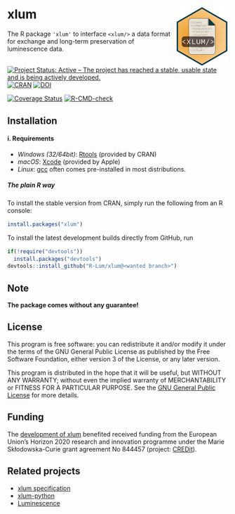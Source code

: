 




<!-- README.md was auto-generated by README.Rmd. Please DO NOT edit by hand!-->

# xlum <img width=120px src="man/figures/xlum_logo.png" align="right" />

The R package `'xlum'` to interface `<xlum/>` a data format for exchange
and long-term preservation of luminescence data.

[![Project Status: Active – The project has reached a stable, usable
state and is being actively
developed.](https://www.repostatus.org/badges/latest/active.svg)](https://www.repostatus.org/#Concept)
[![CRAN](https://www.r-pkg.org/badges/version/xlum)](https://cran.r-project.org/package=xlum)
[![DOI](https://zenodo.org/badge/477672855.svg)](https://zenodo.org/badge/latestdoi/477672855)

[![Coverage
Status](https://img.shields.io/codecov/c/github/R-Lum/xlum.svg)](https://codecov.io/github/R-Lum/xlum?branch=master)
[![R-CMD-check](https://github.com/R-Lum/xlum/workflows/GitHub%20Actions%20CI/badge.svg)](https://github.com/R-Lum/xlum/actions)

## Installation

#### i. Requirements

- *Windows (32/64bit)*:
  [Rtools](https://cran.r-project.org/bin/windows/Rtools/) (provided by
  CRAN)
- *macOS*: [Xcode](https://developer.apple.com/) (provided by Apple)
- *Linux*: [gcc](https://gcc.gnu.org) often comes pre-installed in most
  distributions.

##### The plain **R** way

To install the stable version from CRAN, simply run the following from
an R console:

``` r
install.packages("xlum")
```

To install the latest development builds directly from GitHub, run

``` r
if(!require("devtools"))
  install.packages("devtools")
devtools::install_github("R-Lum/xlum@<wanted branch>")
```

## Note

**The package comes without any guarantee!**

<!-- Please further note that this version is a development version and may change day by day. For stable branches please visit -->

<!-- the package on [CRAN xlum](https://CRAN.R-project.org/package=xlum). -->

## License

This program is free software: you can redistribute it and/or modify it
under the terms of the GNU General Public License as published by the
Free Software Foundation, either version 3 of the License, or any later
version.

This program is distributed in the hope that it will be useful, but
WITHOUT ANY WARRANTY; without even the implied warranty of
MERCHANTABILITY or FITNESS FOR A PARTICULAR PURPOSE. See the [GNU
General Public License](https://github.com/R-Lum/xlum/blob/main/LICENSE)
for more details.

## <span class="glyphicon glyphicon-euro"></span> Funding

The [development of xlum](https://github.com/R-Lum/xlum_specification)
benefited received funding from the European Union’s Horizon 2020
research and innovation programme under the Marie Skłodowska-Curie grant
agreement No 844457 (project:
[CREDit](https://cordis.europa.eu/project/id/844457)).

## Related projects

- [xlum specification](https://github.com/R-Lum/xlum_specification)
- [xlum-python](https://github.com/SteveGrehl/xlum-python)
- [Luminescence](https://github.com/R-Lum/Luminescence)
